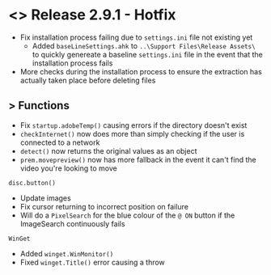 # <> Release 2.9.1 - Hotfix
- Fix installation process failing due to `settings.ini` file not existing yet
    - Added `baseLineSettings.ahk` to `..\Support Files\Release Assets\` to quickly genereate a baseline `settings.ini` file in the event that the installation process fails
- More checks during the installation process to ensure the extraction has actually taken place before deleting files

## > Functions
- Fix `startup.adobeTemp()` causing errors if the directory doesn't exist
- `checkInternet()` now does more than simply checking if the user is connected to a network
- `detect()` now returns the original values as an object
- `prem.movepreview()` now has more fallback in the event it can't find the video you're looking to move

`disc.button()`
- Update images
- Fix cursor returning to incorrect position on failure
- Will do a `PixelSearch` for the blue colour of the `@ ON` button if the ImageSearch continuously fails

`WinGet`
- Added `winget.WinMonitor()`
- Fixed `winget.Title()` error causing a throw